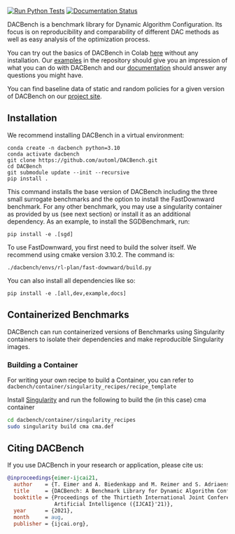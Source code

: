 [![Run Python Tests](https://github.com/automl/DACBench/actions/workflows/pytest.yml/badge.svg)](https://github.com/automl/DACBench/actions/workflows/pytest.yml)
[![Documentation Status](https://github.com/automl/DACBench/actions/workflows/docs.yml/badge.svg)](https://github.com/automl/DACBench/actions/workflows/docs.yml)

DACBench is a benchmark library for Dynamic Algorithm Configuration.
Its focus is on reproducibility and comparability of different DAC methods as well as easy analysis of the optimization process.

You can try out the basics of DACBench in Colab [here](https://colab.research.google.com/drive/1XQhJM2ErvDMu7eSSWFFEedGdw8GRChIE?usp=sharing) without any installation.
Our [examples](https://github.com/automl/DACBench/tree/main/examples) in the repository should give you an impression of what you can do with DACBench and 
our [documentation](https://dacbench.readthedocs.io/) should answer any questions you might have. 

You can find baseline data of static and random policies for a given version of DACBench on our [project site](https://www.tnt.uni-hannover.de/en/datasets/dacbench/).


## Installation
We recommend installing DACBench in a virtual environment:

```
conda create -n dacbench python=3.10
conda activate dacbench
git clone https://github.com/automl/DACBench.git
cd DACBench
git submodule update --init --recursive
pip install .
```
This command installs the base version of DACBench including the three small surrogate benchmarks and the option to install the FastDownward benchmark.
For any other benchmark, you may use a singularity container as provided by us (see next section) or install it as an additional dependency. As an example, 
to install the SGDBenchmark, run:

```
pip install -e .[sgd]
```

To use FastDownward, you first need to build the solver itself. We recommend using
cmake version 3.10.2. The command is:
```
./dacbench/envs/rl-plan/fast-downward/build.py
```

You can also install all dependencies like so:
```
pip install -e .[all,dev,example,docs]
```

## Containerized Benchmarks

DACBench can run containerized versions of Benchmarks using Singularity containers to isolate their dependencies and make reproducible Singularity images. 


### Building a Container

For writing your own recipe to build a Container, you can refer to `dacbench/container/singularity_recipes/recipe_template`  

Install [Singularity](https://docs.sylabs.io/guides/3.6/user-guide/) and run the following to build the (in this case) cma container

```bash
cd dacbench/container/singularity_recipes
sudo singularity build cma cma.def
```

## Citing DACBench
If you use DACBench in your research or application, please cite us:

```bibtex
@inproceedings{eimer-ijcai21,
  author    = {T. Eimer and A. Biedenkapp and M. Reimer and S. Adriaensen and F. Hutter and M. Lindauer},
  title     = {DACBench: A Benchmark Library for Dynamic Algorithm Configuration},
  booktitle = {Proceedings of the Thirtieth International Joint Conference on
               Artificial Intelligence ({IJCAI}'21)},
  year      = {2021},
  month     = aug,
  publisher = {ijcai.org},
```
